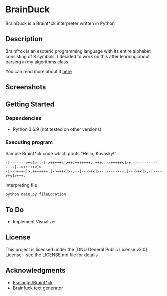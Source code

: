 # BrainDuck

BrainDuck is a Brainf*ck interpreter written in Python

## Description

Brainf*ck is an esoteric programming language with its entire alphabet consisting of 8 symbols. I decided to work on this after learning about parsing in my algorithms class.

You can read more about it [here](https://esolangs.org/wiki/Brainfuck)

## Screenshots

## Getting Started

### Dependencies

* Python 3.6.9 (not tested on other versions)

### Executing program

Sample Brainf*ck code which prints “Hello, Kovasky!”
```
-[------->+<]>-.-[->+++++<]>++.+++++++..+++.[->+++++<]>+.------------.--[-->+++++<]>.
-[-->+++<]>.+++++++.[->+++<]>-.--[--->+<]>--.--------.[--->+<]>.-[---->+<]>+++.
```

Interpreting file
```
python main.py fileLocation
```

## To Do

* Implement Visualizer

## License

This project is licensed under the [GNU General Public License v3.0] License - see the LICENSE.md file for details

## Acknowledgments

* [Esolangs/Brainf*ck](https://esolangs.org/wiki/Brainfuck)
* [Brainfuck text generator](https://copy.sh/brainfuck/text.html)
